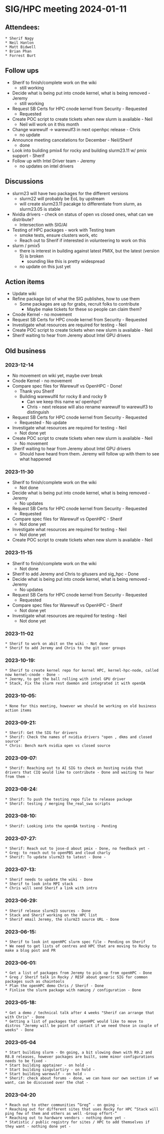 # SIG/HPC meeting 2024-01-11

## Attendees:
    * Sherif Nagy
    * Neil Hanlon
    * Matt Bidwell
    * Brian Phan
    * Forrest Burt

## Follow ups

* Sherif to finish/complete work on the wiki
    * still working
* Decide what is being put into cnode kernel, what is being removed - Jeremy
    * still working
* Request SB Certs for HPC cnode kernel from Security - Requested
    * Requested
* Create POC script to create tickets when new slurm is available - Neil
    * Neil will work on it this month
* Change warewulf -> warewulf3 in next openhpc release - Chris
    * no update
* Announce meeting cancelations for December - Neil/Sherif
    * done
* Look into building pmix4 for rocky and building slurm23.11 w/ pmix support - Sherif
* Follow up with Intel Driver team - Jeremy
    * no updates on intel drivers

## Discussions

* slurm23 will have two packages for the different versions
    * slurm22 will probably be EoL by upstream
    * will create slurm23.11 pacakge to differentiate from slurm, as slurm23.05 is stable
* Nvidia drivers -  check on status of open vs closed ones, what can we distribute?
    * Intersection with SIG/AI
* Testing of HPC packages - work with Testing team
    * smoke tests, ensure clusters work, etc
    * Reach out to Sherif if interested in volunteering to work on this
* slurm / pmix5
    * there is interest in building against latest PMIX, but the latest (version 5) is broken
        * sounding like this is pretty widespread
    * no update on this just yet

## Action items

* Update wiki
* Refine package list of what the SIG publishes, how to use them
    * Some packages are up for grabs, recruit folks to contribute
        * Maybe make tickets for these so people can claim them?
* Cnode Kernel - no movement
* Request SB Certs for HPC cnode kernel from Security - Requested
* Investigate what resources are required for testing - Neil
* Create POC script to create tickets when new slurm is available - Neil
* Sherif waiting to hear from Jeremy about Intel GPU drivers

## Old business

### 2023-12-14

* No movement on wiki yet, maybe over break
* Cnode Kernel - no movement
* Compare spec files for Warewulf vs OpenHPC - Done!
    * Thank you Sherif
    * Building warewulf4 for rocky 8 and rocky 9
        * Can we keep this name w/ openhpc?
        * Chris - next release will also rename warewulf to warewulf3 to distinguish
* Request SB Certs for HPC cnode kernel from Security - Requested
    * Requested - No update 
* Investigate what resources are required for testing - Neil
    * Not done yet
* Create POC script to create tickets when new slurm is available - Neil
    * No movement
* Sherif waiting to hear from Jeremy about Intel GPU drivers
    * Should have heard from them. Jeremy will follow up with them to see what happened

### 2023-11-30

* Sherif to finish/complete work on the wiki
    * Not done
* Decide what is being put into cnode kernel, what is being removed - Jeremy
    * No updates
* Request SB Certs for HPC cnode kernel from Security - Requested
    * Requested
* Compare spec files for Warewulf vs OpenHPC - Sherif
    * Not done yet
* Investigate what resources are required for testing - Neil
    * Not done yet
* Create POC script to create tickets when new slurm is available - Neil

### 2023-11-15

* Sherif to finish/complete work on the wiki
    * Not done
* Sherif to add Jeremy and Chris to gitusers and sig_hpc - Done
* Decide what is being put into cnode kernel, what is being removed - Jeremy
    * No updates
* Request SB Certs for HPC cnode kernel from Security - Requested
    * Requested
* Compare spec files for Warewulf vs OpenHPC - Sherif
    * Not done yet
* Investigate what resources are required for testing - Neil
    * Not done yet

### 2023-11-02
    * Sherif to work on abit on the wiki - Not done
    * Sherif to add Jeremy and Chris to the git user groups

### 2023-10-19:
    * Sherif to create kernel repo for kernel HPC, kernel-hpc-node, called now kernel-cnode - Done -
    * Jeermy, to get the ball rolling with intel GPU driver
    * Stack, Fix the slurm rest daemon and integrated it with openQA

### 2023-10-05:
    * None for this meeting, however we should be working on old business action items

### 2023-09-21:
    * Sherif: Get the SIG for drivers
    * Sherif: Check the names of nvidia drivers "open , dkms and closed source"
    * Chris: Bench mark nvidia open vs closed source

### 2023-09-07:
    * Sherif: Reaching out to AI SIG to check on hosting nvida that drivers that CIQ would like to contribute - Done and waiting to hear from them -

### 2023-08-24:
    * Sherif: To push the testing repo file to release package
    * Sherif: testing / merging the_real_swa scripts

### 2023-08-10:
    * Sherif: Looking into the openQA testing - Pending

### 2023-07-27:
    * Sherif: Reach out to jose-d about pmix - Done, no feedback yet -
    * Greg: to reach out to openPBS and cloud charly
    * Sherif: To update slurm23 to latest - Done -

### 2023-07-13:
    * Sherif needs to update the wiki - Done
    * Sherif to look into MPI stack
    * Chris will send Sherif a link with intro

### 2023-06-29:
    * Sherif release slurm23 sources - Done
    * Stack and Sherif working on the HPC list
    * Sherif email Jeremy, the slurm23 source URL - Done

### 2023-06-15:
    * Sherif to look int openHPC slurm spec file - Pending on Sherif
    * We need to get lists of centres and HPC that are moving to Rocky to make a blog post and PR

### 2023-06-01:
    * Get a list of packages from Jeremy to pick up from openHPC - Done
    * Greg / Sherif talk in Rocky / RESF about generic SIG for common packages such as chaintools
    * Plan the openHPC demo Chris / Sherif - Done
    * Finlise the slurm package with naming / configuration - Done

### 2023-05-18:
    * Get a demo / technical talk after 4 weeks "Sherif can arrange that with Chris" - Done
    * Getting a list of packages that openHPC would like to move to distros "Jeremy will be point of contact if we need those in couple of weeks" - Done

### 2023-05-04
    * Start building slurm - On going, a bit slowing down with R9.2 and R8.8 releases, however packages are built, some minor configurations needs to be fixed -
    * Start building apptainer - on hold -
    * Start building singulartiry - on hold -
    * Start building warewulf - on hold -
    * Sherif: check about forums - done, we can have our own section if we want, can be discussed over the chat -

### 2023-04-20
    * Reach out to other communities “Greg” - on going -
    * Reaching out for different sites that uses Rocky for HPC “Stack will ping few of them and others as well -Group effort-”
    * Reaching out to hardware vendors - nothing done yet -
    * Statistic / public registry for sites / HPC to add themselves if they want - nothing done yet -
